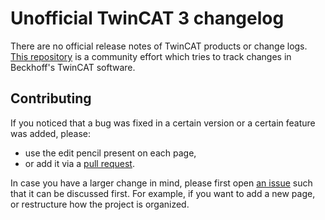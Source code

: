 # Unofficial TwinCAT 3 changelog

There are no official release notes of TwinCAT products or change logs. [This repository](https://github.com/Roald87/TwinCatChangelog) is a community effort which tries to track changes in Beckhoff's TwinCAT software.

## Contributing

If you noticed that a bug was fixed in a certain version or a certain feature was added, please:

-   use the edit pencil present on each page,
-   or add it via a [pull request](https://docs.github.com/en/github/collaborating-with-pull-requests/proposing-changes-to-your-work-with-pull-requests/creating-a-pull-request).

In case you have a larger change in mind, please first open [an issue](https://github.com/Roald87/TwinCatChangelog/issues) such that it can be discussed first. For example, if you want to add a new page, or restructure how the project is organized.
